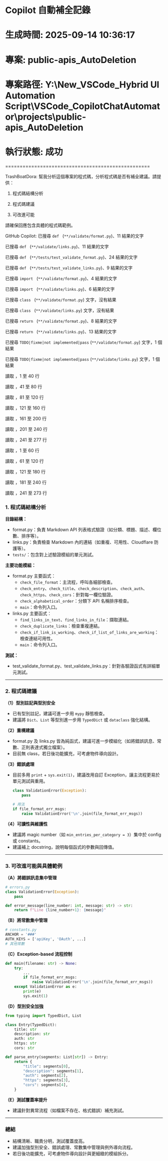 # Copilot 自動補全記錄
# 生成時間: 2025-09-14 10:36:17
# 專案: public-apis_AutoDeletion
# 專案路徑: Y:\New_VSCode_Hybrid UI Automation Script\VSCode_CopilotChatAutomator\projects\public-apis_AutoDeletion
# 執行狀態: 成功
==================================================

TrashBoatDora: 幫我分析這個專案的程式碼，分析程式碼是否有補全建議。請提供：
1. 程式碼結構分析
2. 程式碼建議
3. 可改進可能

請確保回應包含具體的程式碼範例。

GitHub Copilot: 已搜尋 `def ` (`**/validate/format.py`)、11 結果的文字

已搜尋 `def ` (`**/validate/links.py`)、11 結果的文字

已搜尋 `def ` (`**/tests/test_validate_format.py`)、24 結果的文字

已搜尋 `def ` (`**/tests/test_validate_links.py`)、9 結果的文字

已搜尋 `import ` (`**/validate/format.py`)、4 結果的文字

已搜尋 `import ` (`**/validate/links.py`)、6 結果的文字

已搜尋 `class ` (`**/validate/format.py`) 文字，沒有結果

已搜尋 `class ` (`**/validate/links.py`) 文字，沒有結果

已搜尋 `return ` (`**/validate/format.py`)、8 結果的文字

已搜尋 `return ` (`**/validate/links.py`)、13 結果的文字

已搜尋 `TODO|fixme|not implemented|pass` (`**/validate/format.py`) 文字，1 個結果

已搜尋 `TODO|fixme|not implemented|pass` (`**/validate/links.py`) 文字，1 個結果

讀取 [](file:///y%3A/New_VSCode_Hybrid%20UI%20Automation%20Script/VSCode_CopilotChatAutomator/projects/public-apis_AutoDeletion/scripts/validate/format.py#1-1)，1 至 40 行

讀取 [](file:///y%3A/New_VSCode_Hybrid%20UI%20Automation%20Script/VSCode_CopilotChatAutomator/projects/public-apis_AutoDeletion/scripts/validate/format.py#41-41)，41 至 80 行

讀取 [](file:///y%3A/New_VSCode_Hybrid%20UI%20Automation%20Script/VSCode_CopilotChatAutomator/projects/public-apis_AutoDeletion/scripts/validate/format.py#81-81)，81 至 120 行

讀取 [](file:///y%3A/New_VSCode_Hybrid%20UI%20Automation%20Script/VSCode_CopilotChatAutomator/projects/public-apis_AutoDeletion/scripts/validate/format.py#121-121)，121 至 160 行

讀取 [](file:///y%3A/New_VSCode_Hybrid%20UI%20Automation%20Script/VSCode_CopilotChatAutomator/projects/public-apis_AutoDeletion/scripts/validate/format.py#161-161)，161 至 200 行

讀取 [](file:///y%3A/New_VSCode_Hybrid%20UI%20Automation%20Script/VSCode_CopilotChatAutomator/projects/public-apis_AutoDeletion/scripts/validate/format.py#201-201)，201 至 240 行

讀取 [](file:///y%3A/New_VSCode_Hybrid%20UI%20Automation%20Script/VSCode_CopilotChatAutomator/projects/public-apis_AutoDeletion/scripts/validate/format.py#241-241)，241 至 277 行

讀取 [](file:///y%3A/New_VSCode_Hybrid%20UI%20Automation%20Script/VSCode_CopilotChatAutomator/projects/public-apis_AutoDeletion/scripts/validate/links.py#1-1)，1 至 60 行

讀取 [](file:///y%3A/New_VSCode_Hybrid%20UI%20Automation%20Script/VSCode_CopilotChatAutomator/projects/public-apis_AutoDeletion/scripts/validate/links.py#61-61)，61 至 120 行

讀取 [](file:///y%3A/New_VSCode_Hybrid%20UI%20Automation%20Script/VSCode_CopilotChatAutomator/projects/public-apis_AutoDeletion/scripts/validate/links.py#121-121)，121 至 180 行

讀取 [](file:///y%3A/New_VSCode_Hybrid%20UI%20Automation%20Script/VSCode_CopilotChatAutomator/projects/public-apis_AutoDeletion/scripts/validate/links.py#181-181)，181 至 240 行

讀取 [](file:///y%3A/New_VSCode_Hybrid%20UI%20Automation%20Script/VSCode_CopilotChatAutomator/projects/public-apis_AutoDeletion/scripts/validate/links.py#241-241)，241 至 273 行

### 1. 程式碼結構分析

**目錄結構：**
- format.py：負責 Markdown API 列表格式驗證（如分類、標題、描述、欄位數、排序等）。
- links.py：負責檢查 Markdown 內的連結（如重複、可用性、Cloudflare 防護等）。
- `tests/`：包含對上述驗證模組的單元測試。

**主要功能模組：**
- format.py 主要函式：
  - `check_file_format`：主流程，呼叫各細部檢查。
  - `check_entry`、`check_title`、`check_description`、`check_auth`、`check_https`、`check_cors`：針對每一欄位驗證。
  - `check_alphabetical_order`：分類下 API 名稱排序檢查。
  - `main`：命令列入口。
- links.py 主要函式：
  - `find_links_in_text`、`find_links_in_file`：擷取連結。
  - `check_duplicate_links`：檢查重複連結。
  - `check_if_link_is_working`、`check_if_list_of_links_are_working`：檢查連結可用性。
  - `main`：命令列入口。

**測試：**
- test_validate_format.py、test_validate_links.py：針對各驗證函式有詳細單元測試。

---

### 2. 程式碼建議

**（1）型別註記與型別安全**
- 已有型別註記，建議可進一步用 `mypy` 靜態檢查。
- 建議將 `Dict`、`List` 等型別進一步用 `TypedDict` 或 `dataclass` 強化結構。

**（2）重構建議**
- format.py 及 links.py 皆為純函式，建議可進一步模組化（如將錯誤訊息、常數、正則表達式獨立檔案）。
- 目前無 class，若日後功能擴充，可考慮物件導向設計。

**（3）錯誤處理**
- 目前多用 `print` + `sys.exit(1)`，建議改用自訂 Exception，讓主流程更易於單元測試與重用。
  ```python
  class ValidationError(Exception):
      pass

  # 用法
  if file_format_err_msgs:
      raise ValidationError('\n'.join(file_format_err_msgs))
  ```

**（4）可讀性與維護性**
- 建議將 magic number（如 `min_entries_per_category = 3`）集中於 config 或 constants。
- 建議補上 docstring，說明每個函式的參數與回傳值。

---

### 3. 可改進可能與具體範例

**（A）將錯誤訊息集中管理**
```python
# errors.py
class ValidationError(Exception):
    pass

def error_message(line_number: int, message: str) -> str:
    return f"Line {line_number+1}: {message}"
```
**（B）將常數集中管理**
```python
# constants.py
ANCHOR = '###'
AUTH_KEYS = ['apiKey', 'OAuth', ...]
# 其他常數
```
**（C）Exception-based 流程控制**
```python
def main(filename: str) -> None:
    try:
        ...
        if file_format_err_msgs:
            raise ValidationError('\n'.join(file_format_err_msgs))
    except ValidationError as e:
        print(e)
        sys.exit(1)
```
**（D）型別安全加強**
```python
from typing import TypedDict, List

class Entry(TypedDict):
    title: str
    description: str
    auth: str
    https: str
    cors: str

def parse_entry(segments: List[str]) -> Entry:
    return {
        "title": segments[0],
        "description": segments[1],
        "auth": segments[2],
        "https": segments[3],
        "cors": segments[4],
    }
```
**（E）測試覆蓋率提升**
- 建議針對異常流程（如檔案不存在、格式錯誤）補充測試。

---

### 總結

- 結構清晰、職責分明，測試覆蓋度高。
- 建議加強型別安全、錯誤處理、常數集中管理與例外導向流程。
- 若日後功能擴充，可考慮物件導向設計與更細緻的模組拆分。